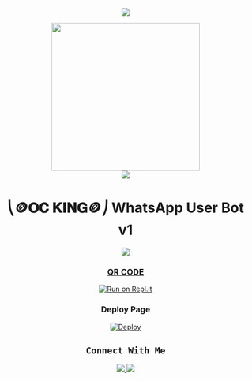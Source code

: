 <div align="center">		
<img src= "https://camo.githubusercontent.com/71b837571c48af3aa60a73dbc9d5936aa359d78efbfa8a6743cbbbc16b80ef4d/68747470733a2f2f63646e2e646973636f72646170702e636f6d2f6174746163686d656e74732f3830353930323039333930363630383138362f3830353931333937323533353539303932322f74656e6f722e676966"/>
</p>
<div align="center">
  <img src="https://telegra.ph/file/a01f5c108fd2fd15480ae.jpg" width="300" height="300">
	<div align="center">
<img src= "https://camo.githubusercontent.com/71b837571c48af3aa60a73dbc9d5936aa359d78efbfa8a6743cbbbc16b80ef4d/68747470733a2f2f63646e2e646973636f72646170702e636f6d2f6174746163686d656e74732f3830353930323039333930363630383138362f3830353931333937323533353539303932322f74656e6f722e676966"/>
</p>

<h1>⎝🪙𝐎𝐂 𝐊𝐈𝐍𝐆🪙⎠ WhatsApp User Bot v1</h1> 
<p align="center">
<a href="https://www.youtube.com/c/SLOCSMARTBRO"><img src="https://img.shields.io/badge/Subscribe OCKING-ff0000?style=for-the-badge&logo=youtube&logoColor=ff000000&link=https://www.youtube.com/c/BOTINDO" /><br>

### QR CODE
[![Run on Repl.it](https://repl.it/badge/github/quiec/whatsasena)]()

### Deploy Page
[![Deploy](https://www.herokucdn.com/deploy/button.svg)]()

## ```Connect With Me```
<p align="center">
<a href="https://wa.me/94704296532"><img src="https://img.shields.io/badge/Contact Xeon-25D366?style=for-the-badge&logo=whatsapp&logoColor=white" />
<a href="https://chat.whatsapp.com/D10YC3u4Fj1A6OJXVby63U"><img src="https://img.shields.io/badge/Join Official GC-25D366?style=for-the-badge&logo=whatsapp&logoColor=white" /><br>
